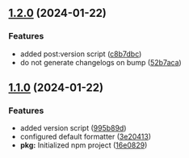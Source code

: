 ## [1.2.0](https://github.com/zhid0399123/genes/compare/1.1.0...1.2.0) (2024-01-22)

### Features

- added post:version script ([c8b7dbc](https://github.com/zhid0399123/genes/commit/c8b7dbc9b69c1da6d748c9da528f5ed42cd4f765))
- do not generate changelogs on bump ([52b7aca](https://github.com/zhid0399123/genes/commit/52b7acabff07583546d769c0d5d2167997803417))

## [1.1.0](https://github.com/zhid0399123/genes/compare/16e082923d9e18afb8edf7ce6743002ee91bd511...1.1.0) (2024-01-22)

### Features

- added version script ([995b89d](https://github.com/zhid0399123/genes/commit/995b89d9e02856f77774357b39da327b8c909f6f))
- configured default formatter ([3e20413](https://github.com/zhid0399123/genes/commit/3e20413db0cfa7d0f2b5273b42335fd6b8f712cb))
- **pkg:** Initialized npm project ([16e0829](https://github.com/zhid0399123/genes/commit/16e082923d9e18afb8edf7ce6743002ee91bd511))
